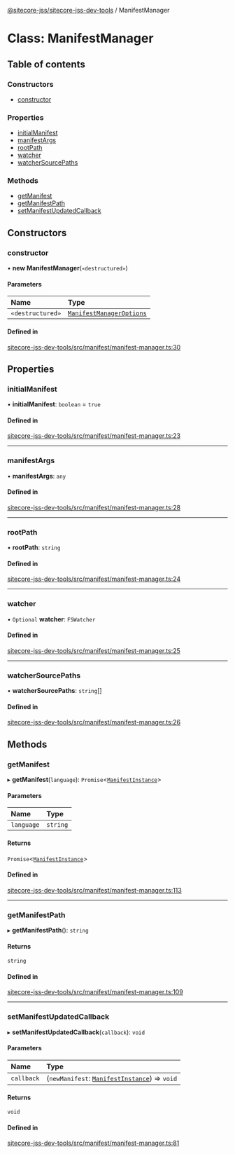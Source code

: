 [@sitecore-jss/sitecore-jss-dev-tools](../README.md) / ManifestManager

# Class: ManifestManager

## Table of contents

### Constructors

- [constructor](ManifestManager.md#constructor)

### Properties

- [initialManifest](ManifestManager.md#initialmanifest)
- [manifestArgs](ManifestManager.md#manifestargs)
- [rootPath](ManifestManager.md#rootpath)
- [watcher](ManifestManager.md#watcher)
- [watcherSourcePaths](ManifestManager.md#watchersourcepaths)

### Methods

- [getManifest](ManifestManager.md#getmanifest)
- [getManifestPath](ManifestManager.md#getmanifestpath)
- [setManifestUpdatedCallback](ManifestManager.md#setmanifestupdatedcallback)

## Constructors

### constructor

• **new ManifestManager**(`«destructured»`)

#### Parameters

| Name | Type |
| :------ | :------ |
| `«destructured»` | [`ManifestManagerOptions`](../interfaces/ManifestManagerOptions.md) |

#### Defined in

[sitecore-jss-dev-tools/src/manifest/manifest-manager.ts:30](https://github.com/Sitecore/jss/blob/71482ee0c/packages/sitecore-jss-dev-tools/src/manifest/manifest-manager.ts#L30)

## Properties

### initialManifest

• **initialManifest**: `boolean` = `true`

#### Defined in

[sitecore-jss-dev-tools/src/manifest/manifest-manager.ts:23](https://github.com/Sitecore/jss/blob/71482ee0c/packages/sitecore-jss-dev-tools/src/manifest/manifest-manager.ts#L23)

___

### manifestArgs

• **manifestArgs**: `any`

#### Defined in

[sitecore-jss-dev-tools/src/manifest/manifest-manager.ts:28](https://github.com/Sitecore/jss/blob/71482ee0c/packages/sitecore-jss-dev-tools/src/manifest/manifest-manager.ts#L28)

___

### rootPath

• **rootPath**: `string`

#### Defined in

[sitecore-jss-dev-tools/src/manifest/manifest-manager.ts:24](https://github.com/Sitecore/jss/blob/71482ee0c/packages/sitecore-jss-dev-tools/src/manifest/manifest-manager.ts#L24)

___

### watcher

• `Optional` **watcher**: `FSWatcher`

#### Defined in

[sitecore-jss-dev-tools/src/manifest/manifest-manager.ts:25](https://github.com/Sitecore/jss/blob/71482ee0c/packages/sitecore-jss-dev-tools/src/manifest/manifest-manager.ts#L25)

___

### watcherSourcePaths

• **watcherSourcePaths**: `string`[]

#### Defined in

[sitecore-jss-dev-tools/src/manifest/manifest-manager.ts:26](https://github.com/Sitecore/jss/blob/71482ee0c/packages/sitecore-jss-dev-tools/src/manifest/manifest-manager.ts#L26)

## Methods

### getManifest

▸ **getManifest**(`language`): `Promise`\<[`ManifestInstance`](../interfaces/ManifestInstance.md)\>

#### Parameters

| Name | Type |
| :------ | :------ |
| `language` | `string` |

#### Returns

`Promise`\<[`ManifestInstance`](../interfaces/ManifestInstance.md)\>

#### Defined in

[sitecore-jss-dev-tools/src/manifest/manifest-manager.ts:113](https://github.com/Sitecore/jss/blob/71482ee0c/packages/sitecore-jss-dev-tools/src/manifest/manifest-manager.ts#L113)

___

### getManifestPath

▸ **getManifestPath**(): `string`

#### Returns

`string`

#### Defined in

[sitecore-jss-dev-tools/src/manifest/manifest-manager.ts:109](https://github.com/Sitecore/jss/blob/71482ee0c/packages/sitecore-jss-dev-tools/src/manifest/manifest-manager.ts#L109)

___

### setManifestUpdatedCallback

▸ **setManifestUpdatedCallback**(`callback`): `void`

#### Parameters

| Name | Type |
| :------ | :------ |
| `callback` | (`newManifest`: [`ManifestInstance`](../interfaces/ManifestInstance.md)) => `void` |

#### Returns

`void`

#### Defined in

[sitecore-jss-dev-tools/src/manifest/manifest-manager.ts:81](https://github.com/Sitecore/jss/blob/71482ee0c/packages/sitecore-jss-dev-tools/src/manifest/manifest-manager.ts#L81)
